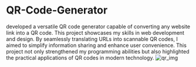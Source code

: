 # QR-Code-Generator
developed a versatile QR code generator capable of converting any website link into a QR code. This project showcases my skills in web development and design. By seamlessly translating URLs into scannable QR codes, I aimed to simplify information sharing and enhance user convenience. This project not only strengthened my programming abilities but also highlighted the practical applications of QR codes in modern technology.
![qr_img](https://github.com/ArijeetBanerjee/QR-Code-Generator/assets/76873956/3625035c-7870-4103-971d-6ceb7d14c3f2)
